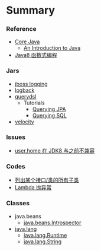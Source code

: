 # Summary

### Reference
- [Core Java](/corejava/README.md)
  - [An Introduction to Java](/corejava/101/README.md)
- [Java8 函数式编程](/java8/README.md)


### Jars
- [jboss logging](/jars/jboss-logging/README.md)
- [logback](/jars/logback/README.md)
- [querydsl](/jars/querydsl/README.md)
  - Tutorials
    - [Querying JPA](/javar/querydsl/tutorials/01.md)
    - [Querying SQL](/javar/querydsl/tutorials/03.md)
- [velocity](/jars/velocity/README.md)


### Issues
- [user.home 在 JDK8 与之前不兼容](/issues/user.home.md)


### Codes
- [列出某个接口/类的所有子类](/code/get-all-subclasses.md)
- [Lambda 抛异常](/code/lambda-throws-exception.md)


### Classes
- java.beans
  - [java.beans.Introspector](/api/java/beans/Introspector.md)
- [java.lang](/api/java/lang/README.md)
  - [java.lang.Runtime](/api/java/lang/Runtime.md)
  - [java.lang.String](/api/java/lang/String.md)

